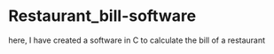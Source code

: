 # Restaurant_bill-software
here, I have created a software in C to calculate the bill of a restaurant
